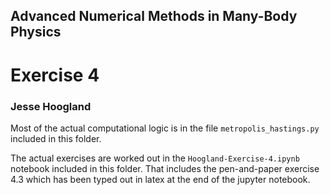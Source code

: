 ## Advanced Numerical  Methods in Many-Body Physics
# Exercise 4
### Jesse Hoogland

Most of the actual computational logic is in the file `metropolis_hastings.py` included in this folder.

The actual exercises are worked out in the `Hoogland-Exercise-4.ipynb` notebook included in this folder. That includes the pen-and-paper exercise 4.3 which has been typed out in latex at the end of the jupyter notebook.
